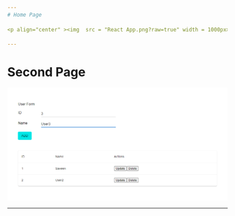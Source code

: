 ```yaml
---
# Home Page

<p align="center" ><img  src = "React App.png?raw=true" width = 1000px></p>

---
```

# Second Page

<p align="center" ><img  src = "React App 2.png?raw=true" width = 1000px></p>

---

